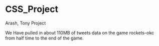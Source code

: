 CSS_Project
===========

Arash, Tony Project

We Have pulled in about 110MB of tweets data on the game rockets-okc from half time to the end of the game.

